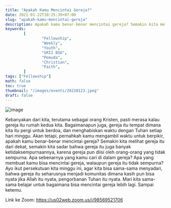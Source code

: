 ```yaml
---
title: "Apakah Kamu Mencintai Gereja?"
date: 2021-01-22T10:25:39+07:00
slug: "apakah-kamu-mencintai-gereja"
description: Apakah kamu benar-benar mencintai gereja? Semakin kita melihat gereja itu dari dekat, semakin kita sadar bahwa gereja itu juga banyak ketidaksempurnaannya, karena gereja pun diisi oleh orang-orang yang tidak sempurna.
keywords:
        [
                "Fellowship",
                "Weekly",
                "Youth",
                "GRII BSD",
                "Pemuda",
                "Christian",
                "Faith",
        ]
tags: ["Fellowship"]
math: false
toc: true
thumbnail: "/images/events/20210123.jpeg"
draft: false
---
```


![image](/images/events/20210123.jpeg)

Kebanyakan dari kita, terutama sebagai orang Kristen, pasti merasa kalau gereja itu rumah kedua kita. Bagaimanapun juga, gereja itu tempat dimana kita itu pergi untuk berdoa, dan menghabiskan waktu dengan Tuhan setiap hari minggu. Akan tetapi, pernahkah kamu mengambil waktu untuk berpikir, apakah kamu benar-benar mencintai gereja? Semakin kita melihat gereja itu dari dekat, semakin kita sadar bahwa gereja itu juga banyak ketidaksempurnaannya, karena gereja pun diisi oleh orang-orang yang tidak sempurna. Apa sebenarnya yang kamu cari di dalam gereja? Apa yang membuat kamu bisa mencintai gereja, walaupun gereja itu tidak sempurna? Ayo ikut persekutuan kita minggu ini, agar kita bisa sama-sama menyadari, bahwa gereja itu seharusnya menjadi komunitas dimana kasih pun bisa nyata jika Allah itu nyata, pengorbanan Tuhan itu nyata. Mari kita sama-sama belajar untuk bagaimana bisa mencintai gereja lebih lagi. Sampai ketemu.

Link ke Zoom: https://us02web.zoom.us/j/98569521706
